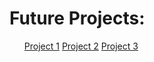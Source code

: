<h1><strong>Future Projects:</strong></h1>

<ul>
  <a href="./project1">Project 1</a>
  <a href="./project2">Project 2</a>
  <a href="./project3">Project 3</a>
</ul>
